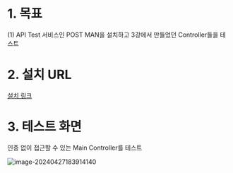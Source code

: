 # 1. 목표

(1) API Test 서비스인 POST MAN을 설치하고 3강에서 만들었던 Controller들을 테스트 

 

# 2. 설치 URL 

[설치 링크](https://www.postman.com/downloads/)

# 3. 테스트 화면 

인증 없이 접근할 수 있는 Main Controller를 테스트

![image-20240427183914140](C:\Users\SSAFY\AppData\Roaming\Typora\typora-user-images\image-20240427183914140.png)